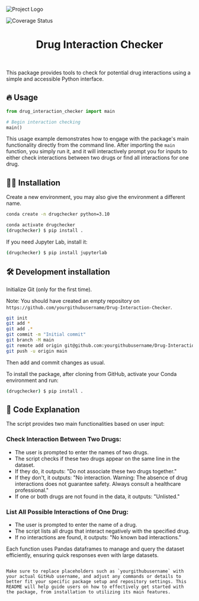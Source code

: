 
![Project Logo](assets/banner.png)

![Coverage Status](https://codecov.io/gh/ytouati5/project_report/branch/main/graph/badge.svg)

<h1 align="center">
Drug Interaction Checker
</h1>

<br>

This package provides tools to check for potential drug interactions using a simple and accessible Python interface.

## 🔥 Usage

```python
from drug_interaction_checker import main

# Begin interaction checking
main()
```

This usage example demonstrates how to engage with the package's main functionality directly from the command line. After importing the `main` function, you simply run it, and it will interactively prompt you for inputs to either check interactions between two drugs or find all interactions for one drug.

## 👩‍💻 Installation

Create a new environment, you may also give the environment a different name.

```bash
conda create -n drugchecker python=3.10
```

```bash
conda activate drugchecker
(drugchecker) $ pip install .
```

If you need Jupyter Lab, install it:

```bash
(drugchecker) $ pip install jupyterlab
```

## 🛠️ Development installation

Initialize Git (only for the first time).

Note: You should have created an empty repository on `https://github.com/yourgithubusername/Drug-Interaction-Checker`.

```bash
git init
git add * 
git add .*
git commit -m "Initial commit" 
git branch -M main
git remote add origin git@github.com:yourgithubusername/Drug-Interaction-Checker.git 
git push -u origin main
```

Then add and commit changes as usual. 

To install the package, after cloning from GitHub, activate your Conda environment and run:

```bash
(drugchecker) $ pip install .
```

## 📖 Code Explanation

The script provides two main functionalities based on user input:

### Check Interaction Between Two Drugs:
- The user is prompted to enter the names of two drugs.
- The script checks if these two drugs appear on the same line in the dataset.
- If they do, it outputs: "Do not associate these two drugs together."
- If they don't, it outputs: "No interaction. Warning: The absence of drug interactions does not guarantee safety. Always consult a healthcare professional."
- If one or both drugs are not found in the data, it outputs: "Unlisted."

### List All Possible Interactions of One Drug:
- The user is prompted to enter the name of a drug.
- The script lists all drugs that interact negatively with the specified drug.
- If no interactions are found, it outputs: "No known bad interactions."

Each function uses Pandas dataframes to manage and query the dataset efficiently, ensuring quick responses even with large datasets.
```

Make sure to replace placeholders such as `yourgithubusername` with your actual GitHub username, and adjust any commands or details to better fit your specific package setup and repository settings. This README will help guide users on how to effectively get started with the package, from installation to utilizing its main features.
